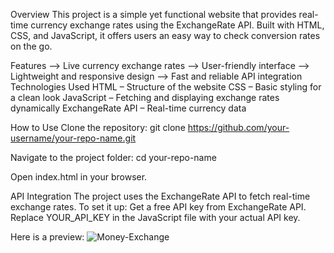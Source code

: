 Overview
This project is a simple yet functional website that provides real-time currency exchange rates using the ExchangeRate API. Built with HTML, CSS, and JavaScript, it offers users an easy way to check conversion rates on the go.

Features
--> Live currency exchange rates
--> User-friendly interface
--> Lightweight and responsive design
--> Fast and reliable API integration
Technologies Used
HTML – Structure of the website
CSS – Basic styling for a clean look
JavaScript – Fetching and displaying exchange rates dynamically
ExchangeRate API – Real-time currency data

How to Use
Clone the repository:
git clone https://github.com/your-username/your-repo-name.git

Navigate to the project folder:
cd your-repo-name

Open index.html in your browser.

API Integration
The project uses the ExchangeRate API to fetch real-time exchange rates. To set it up:
Get a free API key from ExchangeRate API.
Replace YOUR_API_KEY in the JavaScript file with your actual API key.

Here is a preview: 
![Money-Exchange](https://github.com/user-attachments/assets/0329422d-a804-4052-9aa2-4cba8d3843d6)










